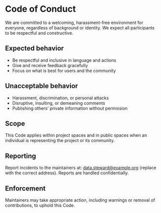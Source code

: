 # Code of Conduct

We are committed to a welcoming, harassment-free environment for everyone, regardless of background or identity. We expect all participants to be respectful and constructive.

## Expected behavior
- Be respectful and inclusive in language and actions
- Give and receive feedback gracefully
- Focus on what is best for users and the community

## Unacceptable behavior
- Harassment, discrimination, or personal attacks
- Disruptive, insulting, or demeaning comments
- Publishing others’ private information without permission

## Scope
This Code applies within project spaces and in public spaces when an individual is representing the project or its community.

## Reporting
Report incidents to the maintainers at: data.steward@example.org (replace with the correct address). Reports are handled confidentially.

## Enforcement
Maintainers may take appropriate action, including warnings or removal of contributions, to uphold this Code.

